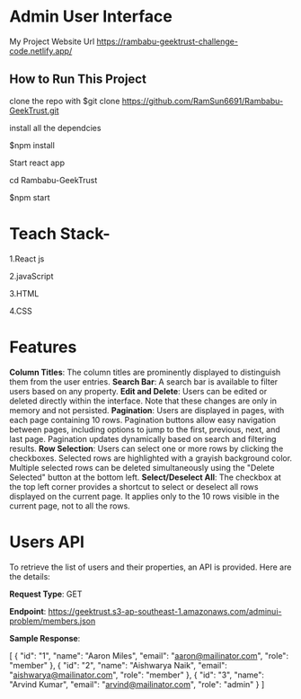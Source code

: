 # Admin User Interface
My Project Website Url https://rambabu-geektrust-challenge-code.netlify.app/

## How to Run This Project

clone the repo with
$git clone https://github.com/RamSun6691/Rambabu-GeekTrust.git

install all the dependcies

$npm install

Start react app

cd Rambabu-GeekTrust

$npm start

# Teach Stack-

1.React js

2.javaScript

3.HTML

4.CSS

# Features

 **Column Titles**: The column titles are prominently displayed to distinguish them from the user entries.
**Search Bar**: A search bar is available to filter users based on any property.
**Edit and Delete**: Users can be edited or deleted directly within the interface. Note that these changes are only in memory and not persisted.
**Pagination**: Users are displayed in pages, with each page containing 10 rows. Pagination buttons allow easy navigation between pages, including options to jump to the first, previous, next, and last page. Pagination updates dynamically based on search and filtering results.
**Row Selection**: Users can select one or more rows by clicking the checkboxes. Selected rows are highlighted with a grayish background color. Multiple selected rows can be deleted simultaneously using the "Delete Selected" button at the bottom left.
**Select/Deselect All**: The checkbox at the top left corner provides a shortcut to select or deselect all rows displayed on the current page. It applies only to the 10 rows visible in the current page, not to all the rows.

# Users API

To retrieve the list of users and their properties, an API is provided. Here are the details:

**Request Type**: GET

**Endpoint**: https://geektrust.s3-ap-southeast-1.amazonaws.com/adminui-problem/members.json

**Sample Response**:

[
  {
    "id": "1",
    "name": "Aaron Miles",
    "email": "aaron@mailinator.com",
    "role": "member"
  },
  {
    "id": "2",
    "name": "Aishwarya Naik",
    "email": "aishwarya@mailinator.com",
    "role": "member"
  },
  {
    "id": "3",
    "name": "Arvind Kumar",
    "email": "arvind@mailinator.com",
    "role": "admin"
  }
]
